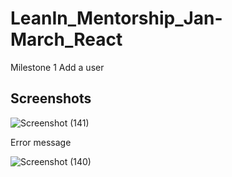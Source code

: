 # LeanIn_Mentorship_Jan-March_React

Milestone 1
Add a user

## Screenshots


![Screenshot (141)](https://user-images.githubusercontent.com/68181276/152676767-0433fd53-f4c6-494f-8ab0-f75802b57d66.png)


Error message

![Screenshot (140)](https://user-images.githubusercontent.com/68181276/152676770-e67c3ff4-2bc2-4f07-963e-6a457911f59a.png)
